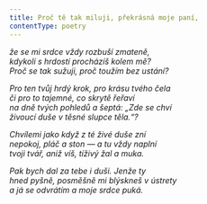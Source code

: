 ```yaml
---
title: Proč tě tak miluji, překrásná moje paní,
contentType: poetry
---
```


<section>

_že se mi srdce vždy rozbuší zmateně,  
kdykoli s hrdostí procházíš kolem mě?  
Proč se tak sužuji, proč toužím bez ustání?_

</section>

<section>

_Pro ten tvůj hrdý krok, pro krásu tvého čela  
či pro to tajemné, co skrytě řeřaví  
na dně tvých pohledů a šeptá: „Zde se chví  
živoucí duše v těsné slupce těla.“?_

</section>

<section>

_Chvílemi jako když z té živé duše zní  
nepokoj, pláč a ston — a tu vždy naplní  
tvoji tvář, aniž víš, tíživý žal a muka._

</section>

<section>

_Pak bych dal za tebe i duši. Jenže ty  
hned pyšně, posměšně mi blýskneš v ústrety  
a já se odvrátím a moje srdce puká._

</section>
